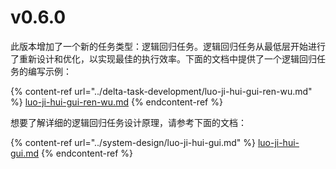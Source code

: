 # v0.6.0

此版本增加了一个新的任务类型：逻辑回归任务。逻辑回归任务从最低层开始进行了重新设计和优化，以实现最佳的执行效率。下面的文档中提供了一个逻辑回归任务的编写示例：

{% content-ref url="../delta-task-development/luo-ji-hui-gui-ren-wu.md" %}
[luo-ji-hui-gui-ren-wu.md](../delta-task-development/luo-ji-hui-gui-ren-wu.md)
{% endcontent-ref %}

想要了解详细的逻辑回归任务设计原理，请参考下面的文档：​

{% content-ref url="../system-design/luo-ji-hui-gui.md" %}
[luo-ji-hui-gui.md](../system-design/luo-ji-hui-gui.md)
{% endcontent-ref %}
